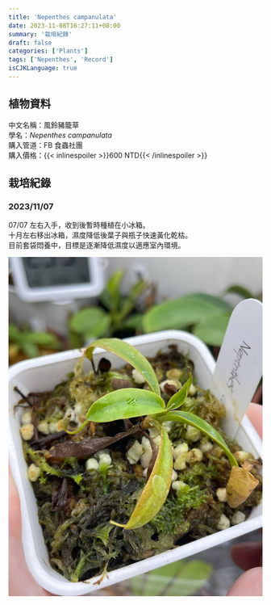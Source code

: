 ```yaml
---
title: 'Nepenthes campanulata'
date: 2023-11-08T16:27:11+08:00
summary: '栽培紀錄'
draft: false
categories: ['Plants']
tags: ['Nepenthes', 'Record']
isCJKLanguage: true
---
```


## 植物資料

中文名稱：風鈴豬籠草  
學名：*Nepenthes campanulata*  
購入管道：FB 食蟲社團  
購入價格：{{< inlinespoiler >}}600 NTD{{< /inlinespoiler >}}  

## 栽培紀錄

### 2023/11/07

07/07 左右入手，收到後暫時種植在小冰箱。  
十月左右移出冰箱，濕度降低後葉子與瓶子快速黃化乾枯。  
目前套袋悶養中，目標是逐漸降低濕度以適應室內環境。  

![2023-11-07](./images/2023-11-07.jpg)
